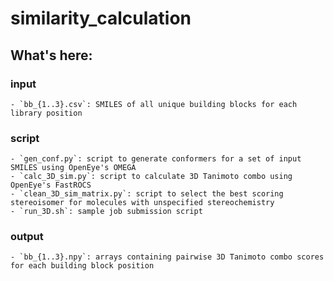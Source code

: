 # similarity_calculation

## What's here:
### input
    - `bb_{1..3}.csv`: SMILES of all unique building blocks for each library position 

### script
    - `gen_conf.py`: script to generate conformers for a set of input SMILES using OpenEye's OMEGA
    - `calc_3D_sim.py`: script to calculate 3D Tanimoto combo using OpenEye's FastROCS
    - `clean_3D_sim_matrix.py`: script to select the best scoring stereoisomer for molecules with unspecified stereochemistry
    - `run_3D.sh`: sample job submission script

### output
    - `bb_{1..3}.npy`: arrays containing pairwise 3D Tanimoto combo scores for each building block position
